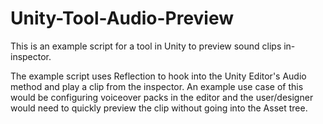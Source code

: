# Unity-Tool-Audio-Preview
This is an example script for a tool in Unity to preview sound clips in-inspector.

The example script uses Reflection to hook into the Unity Editor's Audio method and play a clip from the inspector. An example use case of this would be configuring voiceover packs in the editor and the user/designer would need to quickly preview the clip without going into the Asset tree.
